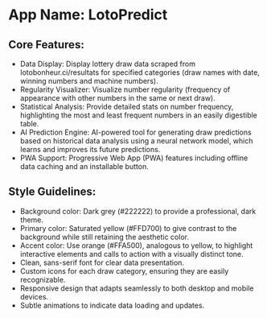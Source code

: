 # **App Name**: LotoPredict

## Core Features:

- Data Display: Display lottery draw data scraped from lotobonheur.ci/resultats for specified categories (draw names with date, winning numbers and machine numbers).
- Regularity Visualizer: Visualize number regularity (frequency of appearance with other numbers in the same or next draw).
- Statistical Analysis: Provide detailed stats on number frequency, highlighting the most and least frequent numbers in an easily digestible table.
- AI Prediction Engine: AI-powered tool for generating draw predictions based on historical data analysis using a neural network model, which learns and improves its future predictions.
- PWA Support: Progressive Web App (PWA) features including offline data caching and an installable button.

## Style Guidelines:

- Background color: Dark grey (#222222) to provide a professional, dark theme.
- Primary color: Saturated yellow (#FFD700) to give contrast to the background while still retaining the aesthetic color.
- Accent color: Use orange (#FFA500), analogous to yellow, to highlight interactive elements and calls to action with a visually distinct tone.
- Clean, sans-serif font for clear data presentation.
- Custom icons for each draw category, ensuring they are easily recognizable.
- Responsive design that adapts seamlessly to both desktop and mobile devices.
- Subtle animations to indicate data loading and updates.